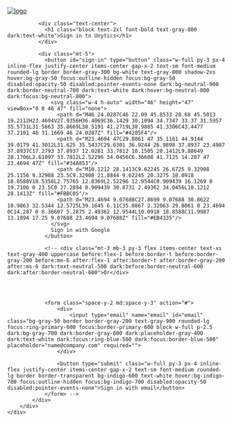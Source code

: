 <script src="https://cdn.jsdelivr.net/npm/@tailwindcss/browser@4"></script>





<style>
  .hidden {
    display: none;
  }
</style>

<body>




  <section id="sign-in-section" class="bg-gray-50 dark:bg-gray-900">
    <div class="flex flex-col items-center justify-center px-6 py-8 mx-auto md:h-screen lg:py-0">
        <a href="#" class="flex items-center mb-6 text-2xl font-semibold text-gray-900 dark:text-white">
            <img class="w-32 h-8 mr-2" src="https://unytics.io/assets/unytics_logo_and_name.svg" alt="logo">
        </a>
        <div class="w-full bg-white rounded-lg shadow dark:border md:mt-0 sm:max-w-md xl:p-0 dark:bg-gray-800 dark:border-gray-700">
            <div class="p-6 space-y-4 md:space-y-6 sm:p-8">

              <div class="text-center">
                <h1 class="block text-2xl font-bold text-gray-800 dark:text-white">Sign in to Unytics</h1>
              </div>

              <div class="mt-5">
                <button id="sign-in" type="button" class="w-full py-3 px-4 inline-flex justify-center items-center gap-x-2 text-sm font-medium rounded-lg border border-gray-300 bg-white text-gray-800 shadow-2xs hover:bg-gray-50 focus:outline-hidden focus:bg-gray-50 disabled:opacity-50 disabled:pointer-events-none dark:bg-neutral-900 dark:border-neutral-700 dark:text-white dark:hover:bg-neutral-800 dark:focus:bg-neutral-800">
                  <svg class="w-4 h-auto" width="46" height="47" viewBox="0 0 46 47" fill="none">
                    <path d="M46 24.0287C46 22.09 45.8533 20.68 45.5013 19.2112H23.4694V27.9356H36.4069C36.1429 30.1094 34.7347 33.37 31.5957 35.5731L31.5663 35.8669L38.5191 41.2719L38.9885 41.3306C43.4477 37.2181 46 31.1669 46 24.0287Z" fill="#4285F4"/>
                    <path d="M23.4694 47C29.8061 47 35.1161 44.9144 39.0179 41.3012L31.625 35.5437C29.6301 36.9244 26.9898 37.8937 23.4987 37.8937C17.2793 37.8937 12.0281 33.7812 10.1505 28.1412L9.88649 28.1706L2.61097 33.7812L2.52296 34.0456C6.36608 41.7125 14.287 47 23.4694 47Z" fill="#34A853"/>
                    <path d="M10.1212 28.1413C9.62245 26.6725 9.32908 25.1156 9.32908 23.5C9.32908 21.8844 9.62245 20.3275 10.0918 18.8588V18.5356L2.75765 12.8369L2.52296 12.9544C0.909439 16.1269 0 19.7106 0 23.5C0 27.2894 0.909439 30.8731 2.49362 34.0456L10.1212 28.1413Z" fill="#FBBC05"/>
                    <path d="M23.4694 9.07688C27.8699 9.07688 30.8622 10.9863 32.5344 12.5725L39.1645 6.11C35.0867 2.32063 29.8061 0 23.4694 0C14.287 0 6.36607 5.2875 2.49362 12.9544L10.0918 18.8588C11.9987 13.1894 17.25 9.07688 23.4694 9.07688Z" fill="#EB4335"/>
                  </svg>
                  Sign in with Google
                </button>

                <!-- <div class="mt-3 mb-3 py-3 flex items-center text-xs text-gray-400 uppercase before:flex-1 before:border-t before:border-gray-200 before:me-6 after:flex-1 after:border-t after:border-gray-200 after:ms-6 dark:text-neutral-500 dark:before:border-neutral-600 dark:after:border-neutral-600">Or</div>




                <form class="space-y-2 md:space-y-3" action="#">
                    <div>
                        <input type="email" name="email" id="email" class="bg-gray-50 border border-gray-200 text-gray-900 rounded-lg focus:ring-primary-600 focus:border-primary-600 block w-full p-2.5 dark:bg-gray-700 dark:border-gray-600 dark:placeholder-gray-400 dark:text-white dark:focus:ring-blue-500 dark:focus:border-blue-500" placeholder="name@company.com" required="">
                    </div>

                    <button type="submit" class="w-full py-3 px-4 inline-flex justify-center items-center gap-x-2 text-sm font-medium rounded-lg border border-transparent bg-indigo-600 text-white hover:bg-indigo-700 focus:outline-hidden focus:bg-indigo-700 disabled:opacity-50 disabled:pointer-events-none">Sign in with email</button>
                </form> -->
            </div>
        </div>
    </div>
  </section>











  <!-- <button id="sign-in">Sign In with Google</button> -->
  <button id="sign-out" class="hidden">Sign Out</button>

  <!-- Insert this script at the bottom of the HTML, but before you use any Firebase services -->
  <script type="module">
    import { initializeApp } from 'https://www.gstatic.com/firebasejs/11.6.0/firebase-app.js'
    import { getAuth, signInWithPopup, signOut, onAuthStateChanged, GoogleAuthProvider } from 'https://www.gstatic.com/firebasejs/11.6.0/firebase-auth.js'
    import { getFirestore } from 'https://www.gstatic.com/firebasejs/11.6.0/firebase-firestore.js'

    const firebaseConfig = {
      apiKey: "AIzaSyD5n2R6a5w9FU9aKbq2GbiP2rVPC9vCXsA",
      authDomain: "unytics-cloud.firebaseapp.com",
      projectId: "unytics-cloud",
      storageBucket: "unytics-cloud.firebasestorage.app",
      messagingSenderId: "1014985713601",
      appId: "1:1014985713601:web:b3e42d577f70ad07fab140"
    };

    // Initialize Firebase
    const app = initializeApp(firebaseConfig);

    const provider = new GoogleAuthProvider();
    const auth = getAuth();
    auth.useDeviceLanguage();

    const signInButton = document.getElementById('sign-in');
    const signInSection = document.getElementById('sign-in-section');
    const signOutButton = document.getElementById('sign-out');


    signInButton.onclick = () => {
      signInWithPopup(auth, provider)
      .then((result) => {
        // This gives you a Google Access Token. You can use it to access the Google API.
        const credential = GoogleAuthProvider.credentialFromResult(result);
        const token = credential.accessToken;
        // The signed-in user info.
        const user = result.user;
        // IdP data available using getAdditionalUserInfo(result)
        // ...
      }).catch((error) => {
        // Handle Errors here.
        const errorCode = error.code;
        const errorMessage = error.message;
        // The email of the user's account used.
        const email = error.customData.email;
        // The AuthCredential type that was used.
        const credential = GoogleAuthProvider.credentialFromError(error);
        // ...
      });
    };

    signOutButton.onclick = () => {
      signOut(auth).then(() => {
        // Sign-out successful.
      }).catch((error) => {
        console.error("Sign-out error:", error);
      });
    }

    onAuthStateChanged(auth, (user) => {
      if (user) {
        // User is signed in, see docs for a list of available properties
        // https://firebase.google.com/docs/reference/js/auth.user
        const uid = user.uid;
        console.log(user);
        signOutButton.classList.remove('hidden');
        signInSection.classList.add('hidden');
        // ...
      } else {
        // User is signed out
        signInSection.classList.remove('hidden');
        signOutButton.classList.add('hidden');
        // ...
      }
    });

  </script>
</body>